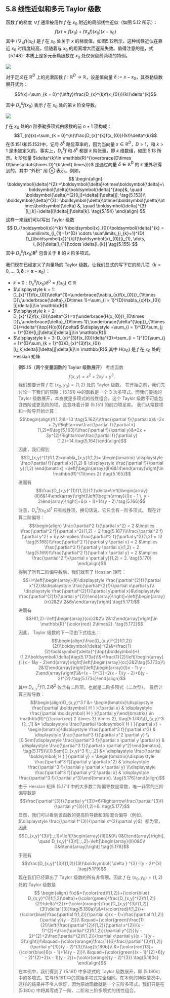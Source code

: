 ## 5.8 线性近似和多元 Taylor 级数

函数 $f$ 的梯度 $\nabla f$ 通常被用作 $f$ 在 $x_{0}$ 附近的局部线性近似（如图 5.12 所示）：
$$f(x)\approx f(x_{0})+(\nabla_{x}f)(x_{0})(x - x_{0})$$
其中 $(\nabla_{x}f)(x_{0})$ 是 $f$ 在 $x_0$ 处关于 $x$ 的梯度值。如图5.12所示，这种线性近似在靠近 $x_0$ 时精度较高，但随着与 $x_0$ 的距离增大而逐渐失效。值得注意的是，式（5.148）本质上是多元泰勒级数在 $x_0$ 处仅保留前两项的特例。

![](../attachments/Pasted%20image%2020250225141016.png)

对于定义在 $\mathbb{R}^D$ 上的光滑函数 $f: \mathbb{R}^D \to \mathbb{R}$，设差值向量 $\delta := x - x_0$，其泰勒级数展开式为：

$$f(x)=\sum_{k = 0}^{\infty}\frac{D_{x}^{k}f(x_{0})}{k!}\delta^{k}$$

其中 $D_{x}^{k}f(x_{0})$ 表示 $f$ 在 $x_0$ 处的第 $k$ 阶全导数。

![](../attachments/Pasted%20image%2020250225141636.png)

$f$ 在 $x_{0}$ 处的$n$ 阶泰勒多项式由级数的前 $n+1$ 项构成：
$$T_{n}(x)=\sum_{k = 0}^{n}\frac{D_{x}^{k}f(x_{0})}{k!}\delta^{k}$$
在(5.151)和(5.152)中，记号 $\delta^{k}$ 略显草率的，因为当向量 $x\in \mathbb{R}^{D}$，$D>1$，和 $k>1$ 是未被定义的。事实上，$D_{x}^{k}f$ 和 $\delta^{k}$ 都是 $k$ 阶张量，即 $k$ 维数组，如图 5.13 所示。$k$ 阶张量 $\delta^{k}\in \mathbb{R}^{\overbrace{D\times D\times\cdots\times D}^{k \text{ times}}}$ 是通过向量 $\delta\in \mathbb{R}^{D}$ 的 $k$ 重外积得到的，其中 “外积” 用 $\otimes$ 表示。例如，
$$
\begin{align}
\boldsymbol{\delta}^{2}:=\boldsymbol{\delta}\otimes\boldsymbol{\delta}=\boldsymbol{\delta}\boldsymbol{\delta}^{\top}&, \quad \boldsymbol{\delta}^{2}[i,j]=\delta[i]\delta[j]; \tag{5.153}\\
\boldsymbol{\delta}^{3}:=\boldsymbol{\delta}\otimes\boldsymbol{\delta}\otimes\boldsymbol{\delta} &, \quad \boldsymbol{\delta}^{3}[i,j,k]=\delta[i]\delta[j]\delta[k]. \tag{5.154}
\end{align}
$$
这样一来我们可以写出 Taylor 级数
$$
D_{\boldsymbol{x}}^{k} f(\boldsymbol{x}_{0})\boldsymbol{\delta}^{k} = \sum\limits_{i_{1}=1}^{D} \cdots \sum\limits_{i_{k}=1}^{D} D_{\boldsymbol{x}}^{k}f(\boldsymbol{x}_{0})[i_{1}, \dots, i_{k}]\delta[i_{1}]\cdots \delta[i_{k}] \tag{5.155}
$$
其中 $D_{x}^{k}f(x_{0})\boldsymbol{\delta}^{k}$ 包含关于 $\boldsymbol{\delta}$ 的 $k$ 阶多项式。

我们现在已经定义了向量场的 Taylor 级数。让我们显式的写下它的前几项（$k = 0, \dots, 3, \boldsymbol{\delta} := \boldsymbol{x} - \boldsymbol{x}_{0}$）：
* $k = 0: D_{x}^{0}f(x_{0})\delta^{0}=f(x_{0})\in \mathbb{R}$
* $\displaystyle k = 1: D_{x}^{1}f(x_{0})\delta^{1}=\underbrace{\nabla_{x}f(x_{0})}_{1\times D}\,\underbrace{\delta}_{D\times 1}=\sum_{i = 1}^{D}\nabla_{x}f(x_{0})[i]\delta[i]\in \mathbb{R}$
* $\displaystyle k = 2: D_{x}^{2}f(x_{0})\delta^{2}=tr(\underbrace{H(x_{0})}_{D\times D}\,\underbrace{\delta}_{D\times 1}\,\underbrace{\delta^{\top}}_{1\times D})=\delta^{\top}H(x{0})\delta$ $\displaystyle =\sum_{i = 1}^{D}\sum_{j = 1}^{D}H[i,j]\delta[i]\delta[j]\in \mathbb{R}$
* $\displaystyle k = 3: D_{x}^{3}f(x_{0})\delta^{3}=\sum_{i = 1}^{D}\sum_{j = 1}^{D}\sum_{k = 1}^{D}D_{x}^{3}f(x_{0})[i,j,k]\delta[i]\delta[j]\delta[k]\in \mathbb{R}$ 
其中 $H(x_{0})$ 是 $f$ 在 $x_{0}$ 处的 Hessian 矩阵

> **例5.15（两个变量函数的 Taylor 级数展开）** 
> 考虑函数 $$f(x,y)=x^{2}+2xy + y^{3}.\tag{5.161}$$我们想要计算 $f$ 在 $(x_{0},y_{0})=(1,2)$ 处的 Taylor 级数。
> 在开始之前，我们先讨论一下我们的预期：(5.161) 中的函数是一个 $3$ 次多项式。而我们要找的 Taylor 级数展开，本身就是多项式的线性组合。这个 Taylor 级数不可能包含四阶或更高阶的项。这意味着计算 (5.151) 的前四项足矣。
> 我们从常数项和一阶导开始计算：$$\begin{align}f(1,2)&=13 \tag{5.162}\\\frac{\partial f}{\partial x}&=2x + 2y\Rightarrow\frac{\partial f}{\partial x}(1,2)=6\tag{5,163}\\\frac{\partial f}{\partial y}&=2x + 3y^{2}\Rightarrow\frac{\partial f}{\partial y}(1,2)=14.\tag{5,164}\end{align}$$因此，我们得到 $$D_{x,y}^{1}f(1,2)=\nabla_{x,y}f(1,2)= \begin{bmatrix} \displaystyle \frac{\partial f}{\partial x}(1,2) & \displaystyle \frac{\partial f}{\partial y}(1,2) \end{bmatrix} =\left[\begin{array}{ll}6&14\end{array}\right]\in \mathbb{R}^{1\times 2} \tag{5.165}$$ 进而有 $$\frac{D_{x,y}^{1}f(1,2)}{1!}\delta=\left[\begin{array}{ll}6&14\end{array}\right]\left[\begin{array}{l}x - 1 \, y - 2\end{array}\right]=6(x - 1)+14(y - 2).\tag{5.166}$$注意，$D_{x}^{1}f(x_{0})\delta^{1}$ 只有线性项，换句话说，它只含有一阶多项式。
> 现在计算二阶偏导：$$\begin{align} \frac{\partial^2 f}{\partial x^2} = 2 &\implies \frac{\partial^2 f}{\partial x^2}(1,2) = 2 \tag{5.167}\\\frac{\partial^2 f}{\partial y^2} = 6y &\implies \frac{\partial^2 f}{\partial y^2}(1,2) = 12 \tag{5.168}\\\frac{\partial^2 f}{\partial y \partial x} = 2 &\implies \frac{\partial^2 f}{\partial y \partial x}(1,2) = 2 \tag{5.169}\\\frac{\partial^2 f}{\partial x \partial y} = 2 &\implies \frac{\partial^2 f}{\partial x \partial y}(1,2) = 2. \tag{5.170} \end{align}$$得到了所有二阶偏导数后，我们就有了 Hessian 矩阵：$$H=\left[\begin{array}{ll}\displaystyle \frac{\partial^{2}f}{\partial x^{2}}&\displaystyle \frac{\partial^{2}f}{\partial x\partial y}\\ \displaystyle  \frac{\partial^{2}f}{\partial y\partial x}&\displaystyle \frac{\partial^{2}f}{\partial y^{2}}\end{array}\right]=\left[\begin{array}{rr}2&2\\ 2&6y\end{array}\right] \tag{5.171}$$进而有 $$H(1,2)=\left[\begin{array}{cc}2&2\\ 2&12\end{array}\right]\in \mathbb{R}^{\color{red} 2\times2}. \tag{5.172}$$因此， Taylor 级数的下一项由下式给出： $$\begin{align}\frac{D_{x,y}^{2}f(1,2)}{2!}\boldsymbol{\delta}^{2}&=\frac{1}{2}\boldsymbol{\delta}^{\top}\boldsymbol{H}(1,2)\boldsymbol{\delta}\tag{5.173a}\\&=\frac{1}{2}\left[\begin{array}{ll}x - 1&y - 2\end{array}\right]\left[\begin{array}{cc}2&2\tag{5.173b}\\ 2&12\end{array}\right]\left[\begin{array}{l}x - 1\ y - 2\end{array}\right]\\&=(x - 1)^{2}+2(x - 1)(y - 2)+6(y - 2)^{2}.\tag{5.173c}\end{align}$$其中 $D_{x,y}^{2}f(1,2)\boldsymbol{\delta}^{2}$ 仅含有二阶项，也就是二阶多项式（二次型）。
> 最后计算三阶导数：$$\begin{align}D_{x,y}^3 f &= \begin{bmatrix}\displaystyle \frac{\partial \boldsymbol{ H } }{\partial x} & \displaystyle \frac{\partial \boldsymbol{ H } }{\partial y}\end{bmatrix} \in \mathbb{R}^{{\color{red} 2 \times 2} \times 2}, \tag{5.174}\\D_{x,y}^3 f[:,:,1] &= \displaystyle \frac{\partial \boldsymbol{ H } }{\partial x} = \begin{bmatrix}\displaystyle \frac{\partial^3 f}{\partial x^3} & \displaystyle \frac{\partial^3 f}{\partial x^2 \partial y} \\[0.5em]\displaystyle \frac{\partial^3 f}{\partial x \partial y \partial x} & \displaystyle \frac{\partial^3 f}{\partial x \partial y^2}\end{bmatrix}, \tag{5.175}\\[0.5em]D_{x,y}^3 f[:,:,2] &= \displaystyle \frac{\partial \boldsymbol{ H } }{\partial y} = \begin{bmatrix}\displaystyle \frac{\partial^3 f}{\partial y \partial x^2} & \displaystyle \frac{\partial^3 f}{\partial y \partial x \partial y} \\\displaystyle \frac{\partial^3 f}{\partial y^2 \partial x} & \displaystyle \frac{\partial^3 f}{\partial y^3}\end{bmatrix}. \tag{5.176}\end{align}$$由于 Hessian 矩阵 (5.171) 中的大多数二阶偏导数是常数，唯一非零的三阶偏导数是 $$\frac{\partial^{3}f}{\partial y^{3}}=6\Rightarrow\frac{\partial^{3}f}{\partial y^{3}}(1,2)=6. \tag{5.177}$$显然，我们可以看到该函数的更高阶导数和3阶混合偏导（例如，$\displaystyle \frac{\partial f^{3}}{\partial x^{2}\partial y}$）都为零，因此 $$D_{x,y}^{3}f[:,:,1]=\left[\begin{array}{ll}0&0\\ 0&0\end{array}\right], \quad D_{x,y}^{3}f[:,:,2]=\left[\begin{array}{ll}0&0\\ 0&6\end{array}\right] \tag{5.178}$$于是有 $$\frac{D_{x,y}^{3}f(1,2)}{3!}\boldsymbol{ \delta } ^{3}=(y - 2)^{3} .\tag{5.179}$$现在我们已经算出了 Taylor 级数的所有非零项。因此 $f$ 在 $(x_{0},y_{0})=(1,2)$ 处的 Taylor 级数是$$ \begin{align} f(x)&={\color{red}f(1,2)}+{\color{blue} D_{x,y}^{1}f(1,2)\delta}+{\color{green}\frac{D_{x,y}^{2}f(1,2)}{2!}\delta^{2}}+{\color{orange}\frac{D_{x,y}^{3}f(1,2)}{3!}\delta^{3}}\tag{5.180a}\\&={\color{red}f(1,2)}+{\color{blue}\frac{\partial f(1,2)}{\partial x}(x - 1)+\frac{\partial f(1,2)}{\partial y}(y - 2)}\\ &\quad+{\color{green}\frac{1}{2!}\left(\frac{\partial^{2}f(1,2)}{\partial x^{2}}(x - 1)^{2}+\frac{\partial^{2}f(1,2)}{\partial y^{2}}(y - 2)^{2}+2\frac{\partial^{2}f(1,2)}{\partial x\partial y}(x - 1)(y - 2)\right)}\\&\quad+{\color{orange}\frac{1}{6}\frac{\partial^{3}f(1,2)}{\partial y^{3}}(y - 2)^{3}}\tag{5.180b}\\ &={\color{red}13}+{\color{blue}6(x - 1)+14(y - 2)}\\ &\quad+{\color{green}(x - 1)^{2}+6(y - 2)^{2}+2(x - 1)(y - 2)}+{\color{orange}(y - 2)^{3}}.\tag{5.180c} \end{align}$$在本例中，我们得到了 (5.161) 中多项式的 Taylor 级数展开，即 (5.180c) 中的多项式。它与(5.161)中的原始多项式完全相同。在本例的特殊情况中，这样的结果并不令人惊讶，因为原始函数就是一个三阶多项式，我们只是在 (5.180c) 中将其写成了一阶、二阶和三阶多项式的线性组合。

